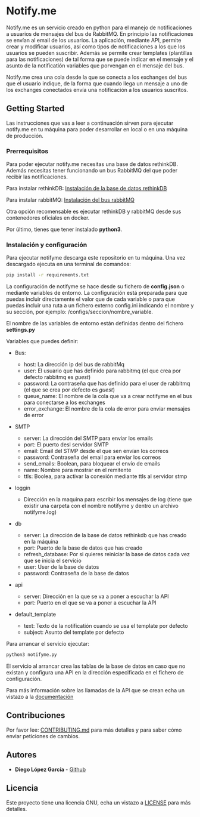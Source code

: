 # Notify.me

Notify.me es un servicio creado en python para el manejo de notificaciones a usuarios de mensajes del bus de RabbitMQ. En principio las notificaciones se envían al email de los usuarios. La aplicación, mediante API, permite crear y modificar usuarios, así como tipos de notificaciones a los que los usuarios se pueden suscribir. Además se permite crear templates (plantillas para las notificaciones) de tal forma que se puede indicar en el mensaje y el asunto de la notificatión variables que porvengan en el mensaje del bus.

Notify.me crea una cola desde la que se conecta a los exchanges del bus que el usuario indique, de la forma que cuando llega un mensaje a uno de los exchanges conectados envía una notificación a los usuarios suscritos.

## Getting Started

Las instrucciones que vas a leer a continuación sirven para ejecutar notify.me en tu máquina para poder desarrollar en local o en una máquina de producción.

### Prerrequisitos

Para poder ejecutar notify.me necesitas una base de datos rethinkDB. Además necesitas tener funcionando un bus RabbitMQ del que poder recibir las notificaciones. 

Para instalar rethinkDB:
[Instalación de la base de datos rethinkDB](https://rethinkdb.com/docs/install/)

Para instalar rabbitMQ:
[Instalación del bus rabbitMQ](https://www.rabbitmq.com/download.html)

Otra opción recomensable es ejecutar rethinkDB y rabbitMQ desde sus contenedores oficiales en docker.

Por último, tienes que tener instalado **python3**.

### Instalación y configuración

Para ejecutar notifyme descarga este repositorio en tu máquina. Una vez descargado ejecuta en una terminal de comandos:

```bash
pip install -r requirements.txt
```

La configuración de notifyme se hace desde su fichero de **config.json** o mediante variables de entorno. La configuración está preparada para que puedas incluir directamente el valor que de cada variable o para que puedas incluir una ruta a un fichero externo config.ini indicando el nombre y su sección, por ejemplo: /configs/seccion/nombre_variable.

El nombre de las variables de entorno están definidas dentro del fichero **settings.py**

Variables que puedes definir:

- Bus:
    - host: La dirección ip del bus de rabbitMq
    - user: El usuario que has definido para rabbitmq (el que crea por defecto rabbitmq es *guest*)
    - password: La contraseña que has definido para el user de rabbitmq (el que se crea por defecto es *guest*)
    - queue_name: El nombre de la cola que va a crear notifyme en el bus para conectarse a los exchanges
    - error_exchange: El nombre de la cola de error para enviar mensajes de error

- SMTP
    - server: La dirección del SMTP para enviar los emails
    - port: El puerto desl servidor SMTP
    - email: Email del STMP desde el que sen envían los correos
    - password: Contraseña del email para enviar los correos
    - send_emails: Boolean, para bloquear el envío de emails
    - name: Nombre para mostrar en el remitente 
    - ttls: Boolea, para activar la conexión mediante ttls al servidor stmp 

- loggin
    - Dirección en la maquina para escribir los mensajes de log (tiene que existir una carpeta con el nombre notifyme y dentro un archivo notifyme.log)

- db
    - server: La dirección de la base de datos rethinkdb que has creado en la máquina
    - port: Puerto de la base de datos que has creado
    - refresh_database: Por si quieres reiniciar la base de datos cada vez que se inicia el servicio
    - user: User de la base de datos
    - password: Contraseña de la base de datos

- api
    - server: Dirección en la que se va a poner a escuchar la API
    - port: Puerto en el que se va a poner a escuchar la API

- default_template
    - text: Texto de la notificatión cuando se usa el template por defecto
    - subject: Asunto del template por defecto

Para arrancar el servicio ejecutar:

```bash
python3 notifyme.py
```

El servicio al arrancar crea las tablas de la base de datos en caso que no existan y configura una API en la dirección especificada en el fichero de configuración.

Para más información sobre las llamadas de la API que se crean echa un vistazo a la [documentación](https://etsfactory.github.io/notify.me)

## Contribuciones

Por favor lee: [CONTRIBUTING.md](CONTRIBUTING.md) para más detalles y para saber cómo enviar peticiones de cambios.

## Autores

* **Diego López García** - [Github](https://github.com/Frostqui)

## Licencia

Este proyecto tiene una licencia GNU, echa un vistazo a [LICENSE](LICENSE) para más detalles.
